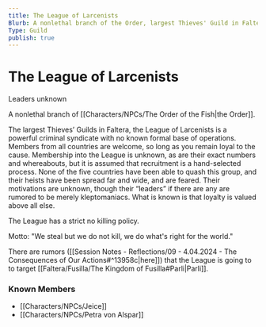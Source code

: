 ```yaml
---
title: The League of Larcenists
Blurb: A nonlethal branch of the Order, largest Thieves' Guild in Faltera
Type: Guild
publish: true
---
```


# The League of Larcenists
Leaders unknown

A nonlethal branch of [[Characters/NPCs/The Order of the Fish\|the Order]]. 

The largest Thieves’ Guilds in Faltera, the League of Larcenists is a powerful criminal syndicate with no known formal base of operations. Members from all countries are welcome, so long as you remain loyal to the cause. Membership into the League is unknown, as are their exact numbers and whereabouts, but it is assumed that recruitment is a hand-selected process. None of the five countries have been able to quash this group, and their heists have been spread far and wide, and are feared. Their motivations are unknown, though their “leaders” if there are any are rumored to be merely kleptomaniacs. What is known is that loyalty is valued above all else.

The League has a strict no killing policy. 

Motto: "We steal but we do not kill, we do what's right for the world."

There are rumors ([[Session Notes - Reflections/09 - 4.04.2024 - The Consequences of Our Actions#^13958c\|here]]) that the League is going to to target [[Faltera/Fusilla/The Kingdom of Fusilla#Parli\|Parli]]. 

### Known Members
- [[Characters/NPCs/Jeice]]
- [[Characters/NPCs/Petra von Alspar]]